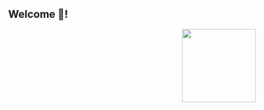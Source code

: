 <h2 align="left">Welcome 👋! </h2>



<img align="right" height="150" src="https://media.giphy.com/media/hDG5fDJJCIIFjvkHXT/giphy.gif"  />


<br clear="both">


###

